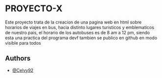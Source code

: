 
# PROYECTO-X

Este proyecto trata de la creacion de una pagina web en html sobre horarios de viajes en bus, hacia distinto lugares turisticos y emblematicos de nuestro pais, el horario de los autobuses es de 8 am a 12 pm, siendo esta una practica del programa devf 
tambien se publico en github en modo visible para todos

## Authors

- [@Celvy92](https://www.github.com/Celvy92)

